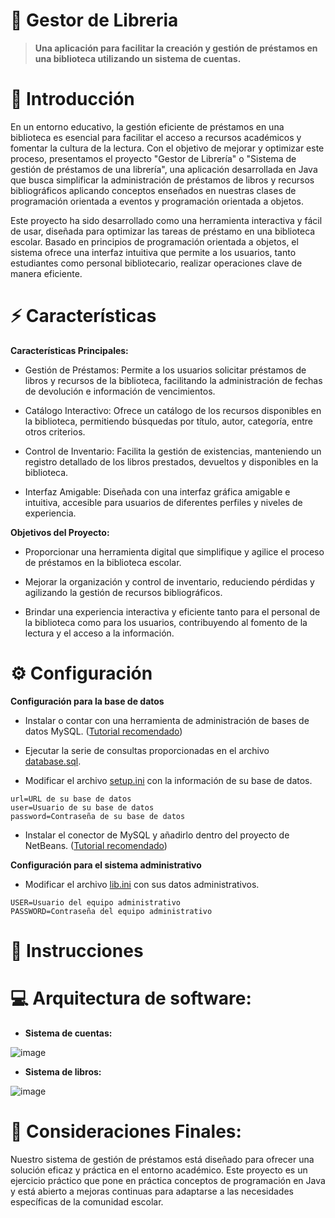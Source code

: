 # 📗 Gestor de Libreria
> **Una aplicación para facilitar la creación y gestión de préstamos en una biblioteca utilizando un sistema de cuentas.**

# 📖 Introducción
En un entorno educativo, la gestión eficiente de préstamos en una biblioteca es esencial para facilitar el acceso a recursos académicos y fomentar la cultura de la lectura. Con el objetivo de mejorar y optimizar este proceso, presentamos el proyecto "Gestor de Librería" o "Sistema de gestión de préstamos de una librería", una aplicación desarrollada en Java que busca simplificar la administración de préstamos de libros y recursos bibliográficos aplicando conceptos enseñados en nuestras clases de programación orientada a eventos y programación orientada a objetos.

Este proyecto ha sido desarrollado como una herramienta interactiva y fácil de usar, diseñada para optimizar las tareas de préstamo en una biblioteca escolar. Basado en principios de programación orientada a objetos, el sistema ofrece una interfaz intuitiva que permite a los usuarios, tanto estudiantes como personal bibliotecario, realizar operaciones clave de manera eficiente.

# ⚡ Características

**Características Principales:**

+ Gestión de Préstamos: Permite a los usuarios solicitar préstamos de libros y recursos de la biblioteca, facilitando la administración de fechas de devolución e información de vencimientos.

+ Catálogo Interactivo: Ofrece un catálogo de los recursos disponibles en la biblioteca, permitiendo búsquedas por título, autor, categoría, entre otros criterios.

+ Control de Inventario: Facilita la gestión de existencias, manteniendo un registro detallado de los libros prestados, devueltos y disponibles en la biblioteca.

+ Interfaz Amigable: Diseñada con una interfaz gráfica amigable e intuitiva, accesible para usuarios de diferentes perfiles y niveles de experiencia.

**Objetivos del Proyecto:**

+ Proporcionar una herramienta digital que simplifique y agilice el proceso de préstamos en la biblioteca escolar.

+ Mejorar la organización y control de inventario, reduciendo pérdidas y agilizando la gestión de recursos bibliográficos.

+ Brindar una experiencia interactiva y eficiente tanto para el personal de la biblioteca como para los usuarios, contribuyendo al fomento de la lectura y el acceso a la información.

# ⚙️ Configuración

**Configuración para la base de datos**

+ Instalar o contar con una herramienta de administración de bases de datos MySQL. ([Tutorial recomendado](https://youtu.be/_K2nOYwOq1E?si=L8uRHORbsTENHy9L))

+ Ejecutar la serie de consultas proporcionadas en el archivo [database.sql](https://github.com/RiothDev/Gestor-de-Libreria/blob/main/database.sql).

+ Modificar el archivo [setup.ini](https://github.com/RiothDev/Gestor-de-Libreria/blob/main/setup.ini) con la información de su base de datos.
```
url=URL de su base de datos
user=Usuario de su base de datos
password=Contraseña de su base de datos
```

+ Instalar el conector de MySQL y añadirlo dentro del proyecto de NetBeans. ([Tutorial recomendado](https://youtu.be/GCZmOfhyciY?si=eHSusrHt7ueT-Qmm))

**Configuración para el sistema administrativo**

+ Modificar el archivo [lib.ini](https://github.com/RiothDev/Gestor-de-Libreria/blob/main/lib.ini) con sus datos administrativos.
```
USER=Usuario del equipo administrativo
PASSWORD=Contraseña del equipo administrativo
```

# 📄 Instrucciones

# 💻 Arquitectura de software:
+ **Sistema de cuentas:**

![image](https://github.com/RiothDev/Gestor-de-Libreria/assets/109932988/d26a3f4c-93a6-423d-ba1c-0964df0fc8e0)

+ **Sistema de libros:**

![image](https://github.com/RiothDev/Gestor-de-Libreria/assets/109932988/71d97706-092f-4989-83f4-9b6ccbce28d2)

# 🍃 Consideraciones Finales:

Nuestro sistema de gestión de préstamos está diseñado para ofrecer una solución eficaz y práctica en el entorno académico. Este proyecto es un ejercicio práctico que pone en práctica conceptos de programación en Java y está abierto a mejoras continuas para adaptarse a las necesidades específicas de la comunidad escolar.
